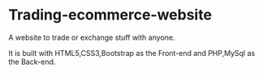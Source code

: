 # Trading-ecommerce-website
A website to trade or exchange stuff with anyone.

It is built with HTML5,CSS3,Bootstrap as the Front-end and PHP,MySql as the Back-end.
